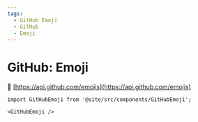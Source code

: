 ```yaml
---
tags:
  - GitHub Emoji
  - GitHub
  - Emoji
---
```


# GitHub: Emoji

:link: [https://api.github.com/emojis](https://api.github.com/emojis)

```mdx-code-block
import GitHubEmoji from '@site/src/components/GitHubEmoji';

<GitHubEmoji />
```
